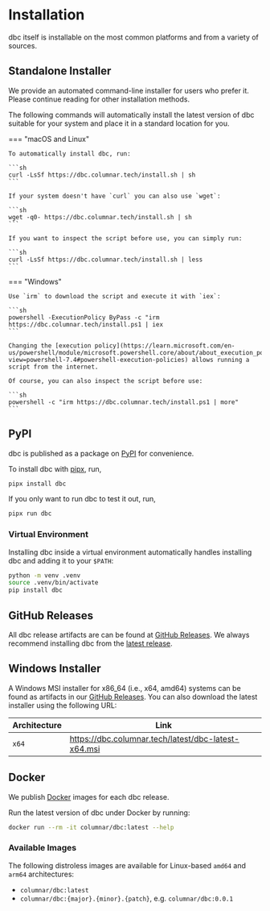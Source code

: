 <!-- Copyright (c) 2025 Columnar Technologies Inc.  All rights reserved. -->

# Installation

dbc itself is installable on the most common platforms and from a variety of sources.

## Standalone Installer

We provide an automated command-line installer for users who prefer it.
Please continue reading for other installation methods.

The following commands will automatically install the latest version of dbc suitable for your system and place it in a standard location for you.

=== "macOS and Linux"

    To automatically install dbc, run:

    ```sh
    curl -LsSf https://dbc.columnar.tech/install.sh | sh
    ```

    If your system doesn't have `curl` you can also use `wget`:

    ```sh
    wget -q0- https://dbc.columnar.tech/install.sh | sh
    ```

    If you want to inspect the script before use, you can simply run:

    ```sh
    curl -LsSf https://dbc.columnar.tech/install.sh | less
    ```

=== "Windows"

    Use `irm` to download the script and execute it with `iex`:

    ```sh
    powershell -ExecutionPolicy ByPass -c "irm https://dbc.columnar.tech/install.ps1 | iex
    ```

    Changing the [execution policy](https://learn.microsoft.com/en-us/powershell/module/microsoft.powershell.core/about/about_execution_policies?view=powershell-7.4#powershell-execution-policies) allows running a script from the internet.

    Of course, you can also inspect the script before use:

    ```sh
    powershell -c "irm https://dbc.columnar.tech/install.ps1 | more"
    ```

## PyPI

dbc is published as a package on [PyPI](https://pypi.org/project/dbc) for convenience.

To install dbc with [pipx](https://pipx.pypa.io/stable/installation/), run,

```sh
pipx install dbc
```

If you only want to run dbc to test it out, run,

```sh
pipx run dbc
```

### Virtual Environment

Installing dbc inside a virtual environment automatically handles installing dbc and adding it to your `$PATH`:

```sh
python -m venv .venv
source .venv/bin/activate
pip install dbc
```

## GitHub Releases

All dbc release artifacts are can be found at [GitHub Releases](https://github.com/columnar-tech/dbc/releases).
We always recommend installing dbc from the [latest release](https://github.com/columnar-tech/dbc/releases/latest).

## Windows Installer

A Windows MSI installer for x86_64 (i.e., x64, amd64) systems can be found as artifacts in our [GitHub Releases](https://github.com/columnar-tech/dbc/releases).
You can also download the latest installer using the following URL:

| Architecture | Link                                                    |
|--------------|---------------------------------------------------------|
| `x64`        | <https://dbc.columnar.tech/latest/dbc-latest-x64.msi>   |

## Docker

We publish [Docker](https://docker.io) images for each dbc release.

Run the latest version of dbc under Docker by running:

```sh
docker run --rm -it columnar/dbc:latest --help
```

### Available Images

The following distroless images are available for Linux-based `amd64` and `arm64` architectures:

- `columnar/dbc:latest`
- `columnar/dbc:{major}.{minor}.{patch}`, e.g. `columnar/dbc:0.0.1`

